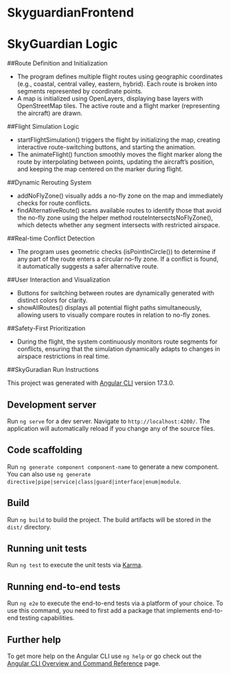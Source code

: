 # SkyguardianFrontend

# SkyGuardian Logic

##Route Definition and Initialization

- The program defines multiple flight routes using geographic coordinates (e.g., coastal, central valley, eastern, hybrid). Each route is broken into segments represented by coordinate points.
- A map is initialized using OpenLayers, displaying base layers with OpenStreetMap tiles. The active route and a flight marker (representing the aircraft) are drawn.

##Flight Simulation Logic

- startFlightSimulation() triggers the flight by initializing the map, creating interactive route-switching buttons, and starting the animation.
- The animateFlight() function smoothly moves the flight marker along the route by interpolating between points, updating the aircraft’s position, and keeping the map centered on the marker during flight.

##Dynamic Rerouting System

- addNoFlyZone() visually adds a no-fly zone on the map and immediately checks for route conflicts.
- findAlternativeRoute() scans available routes to identify those that avoid the no-fly zone using the helper method routeIntersectsNoFlyZone(), which detects whether any segment intersects with restricted airspace.

##Real-time Conflict Detection

- The program uses geometric checks (isPointInCircle()) to determine if any part of the route enters a circular no-fly zone. If a conflict is found, it automatically suggests a safer alternative route.

##User Interaction and Visualization

- Buttons for switching between routes are dynamically generated with distinct colors for clarity.
- showAllRoutes() displays all potential flight paths simultaneously, allowing users to visually compare routes in relation to no-fly zones.

##Safety-First Prioritization

- During the flight, the system continuously monitors route segments for conflicts, ensuring that the simulation dynamically adapts to changes in airspace restrictions in real time.

##SkyGuradian Run Instructions

This project was generated with [Angular CLI](https://github.com/angular/angular-cli) version 17.3.0.

## Development server

Run `ng serve` for a dev server. Navigate to `http://localhost:4200/`. The application will automatically reload if you change any of the source files.

## Code scaffolding

Run `ng generate component component-name` to generate a new component. You can also use `ng generate directive|pipe|service|class|guard|interface|enum|module`.

## Build

Run `ng build` to build the project. The build artifacts will be stored in the `dist/` directory.

## Running unit tests

Run `ng test` to execute the unit tests via [Karma](https://karma-runner.github.io).

## Running end-to-end tests

Run `ng e2e` to execute the end-to-end tests via a platform of your choice. To use this command, you need to first add a package that implements end-to-end testing capabilities.

## Further help

To get more help on the Angular CLI use `ng help` or go check out the [Angular CLI Overview and Command Reference](https://angular.io/cli) page.


